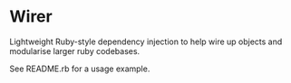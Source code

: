 # Wirer

Lightweight Ruby-style dependency injection to help wire up objects and modularise larger ruby codebases.

See README.rb for a usage example.